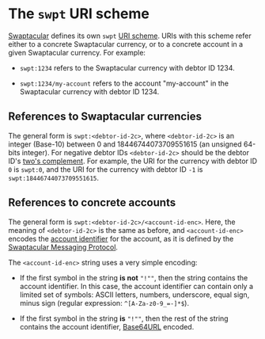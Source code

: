 The `swpt` URI scheme
=====================

[Swaptacular] defines its own `swpt` [URI scheme]. URIs with this
scheme refer either to a concrete Swaptacular currency, or to a
concrete account in a given Swaptacular currency. For example:

* `swpt:1234` refers to the Swaptacular currency with debtor ID 1234.

* `swpt:1234/my-account` refers to the account "my-account" in the
  Swaptacular currency with debtor ID 1234.


References to Swaptacular currencies
------------------------------------

The general form is `swpt:<debtor-id-2c>`, where `<debtor-id-2c>` is
an integer (Base-10) between 0 and 18446744073709551615 (an unsigned
64-bits integer). For negative debtor IDs `<debtor-id-2c>` should be
the debtor ID's [two's complement]. For example, the URI for the
currency with debtor ID `0` is `swpt:0`, and the URI for the currency
with debtor ID `-1` is `swpt:18446744073709551615`.


References to concrete accounts
-------------------------------

The general form is `swpt:<debtor-id-2c>/<account-id-enc>`. Here, the
meaning of `<debtor-id-2c>` is the same as before, and
`<account-id-enc>` encodes the [account identifier] for the account,
as it is defined by the [Swaptacular Messaging Protocol].

The `<account-id-enc>` string uses a very simple encoding:

* If the first symbol in the string **is not** `"!""`, then the string
  contains the account identifier. In this case, the account
  identifier can contain only a limited set of symbols: ASCII letters,
  numbers, underscore, equal sign, minus sign (regular expression:
  `^[A-Za-z0-9_=-]*$`).

* If the first symbol in the string **is** `"!""`, then the rest of
  the string contains the account identifier, [Base64URL] encoded.


[Swaptacular]: https://swaptacular.github.io/overview
[URI scheme]: https://en.wikipedia.org/wiki/Uniform_Resource_Identifier#Syntax
[two's complement]: https://en.wikipedia.org/wiki/Two%27s_complement
[account identifier]: https://github.com/epandurski/swpt_accounts/blob/master/protocol.rst#account-id
[Swaptacular Messaging Protocol]: https://github.com/swaptacular/swpt_accounts/blob/master/protocol.rst
[Base64URL]: https://base64.guru/standards/base64url
